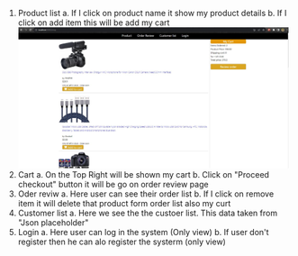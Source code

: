 1. Product list
   a. If I click on product name it show my product details
   b. If I click on add item this will be add my cart
     <img src="SS\1.JPG" alt="" style="width:1080px;"/>
3. Cart
   a. On the Top Right will be shown my cart
   b. Click on "Proceed checkout" button it will be go on order review page
4. Oder reviw
   a. Here user can see their order list
   b. If I click on remove item it will delete that product form order list also my curt
5. Customer list
   a. Here we see the the custoer list. This data taken from "Json placeholder"
6. Login
   a. Here user can log in the system (Only view)
   b. If user don't register then he can alo register the systerm (only view)
